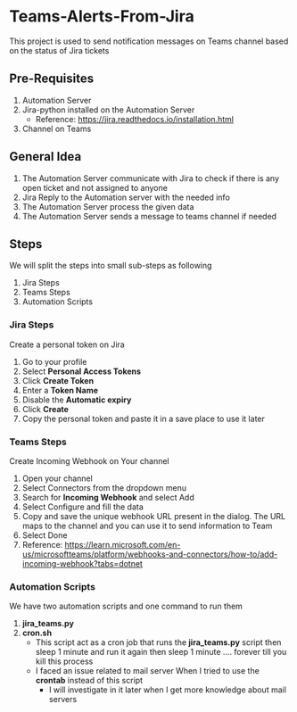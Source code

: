 # Teams-Alerts-From-Jira
This project is used to send notification messages on Teams channel based on the status of Jira tickets

## Pre-Requisites
1. Automation Server
2. Jira-python installed on the Automation Server
    - Reference: https://jira.readthedocs.io/installation.html
3. Channel on Teams

## General Idea
1. The Automation Server communicate with Jira to check if there is any open ticket and not assigned to anyone
2. Jira Reply to the Automation server with the needed info
3. The Automation Server process the given data 
4. The Automation Server sends a message to teams channel if needed

## Steps
We will split the steps into small sub-steps as following

1. Jira Steps
2. Teams Steps
3. Automation Scripts

### Jira Steps
Create a personal token on Jira
  1. Go to your profile
  2. Select **Personal Access Tokens**
  3. Click **Create Token**
  4. Enter a **Token Name**
  5. Disable the **Automatic expiry**
  6. Click **Create**
  7. Copy the personal token and paste it in a save place to use it later

### Teams Steps
Create Incoming Webhook on Your channel
  1. Open your channel
  2. Select Connectors from the dropdown menu
  3. Search for **Incoming Webhook** and select Add
  4. Select Configure and fill the data
  5. Copy and save the unique webhook URL present in the dialog. The URL maps to the channel and you can use it to send information to Team
  6. Select Done
  7. Reference: https://learn.microsoft.com/en-us/microsoftteams/platform/webhooks-and-connectors/how-to/add-incoming-webhook?tabs=dotnet

### Automation Scripts
We have two automation scripts and one command to run them
1. **jira_teams.py**
2. **cron.sh**
    - This script act as a cron job that runs the **jira_teams.py** script then sleep 1 minute and run it again then sleep 1 minute .... forever till you kill this process
    - I faced an issue related to mail server When I tried to use the **crontab** instead of this script
        - I will investigate in it later when I get more knowledge about mail servers
